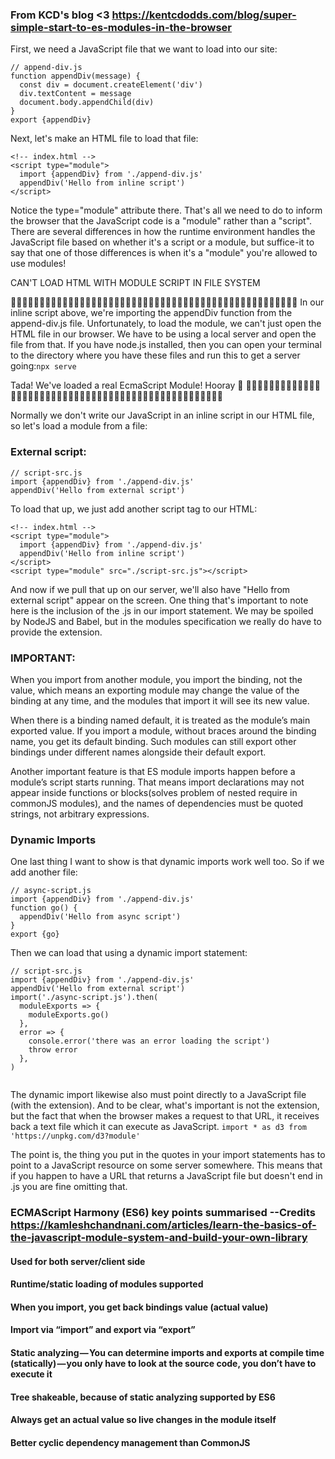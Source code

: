 ### From KCD's blog <3 https://kentcdodds.com/blog/super-simple-start-to-es-modules-in-the-browser


First, we need a JavaScript file that we want to load into our site:

```
// append-div.js
function appendDiv(message) {
  const div = document.createElement('div')
  div.textContent = message
  document.body.appendChild(div)
}
export {appendDiv}

```
Next, let's make an HTML file to load that file:

```
<!-- index.html -->
<script type="module">
  import {appendDiv} from './append-div.js'
  appendDiv('Hello from inline script')
</script>

```

Notice the type="module" attribute there. That's all we need to do to inform the browser that the JavaScript code is a "module" rather than a "script".
There are several differences in how the runtime environment handles the JavaScript file based on whether 
it's a script or a module, but suffice-it to say that one of those differences is when it's a "module" you're allowed to use modules!

CAN'T LOAD HTML WITH MODULE SCRIPT IN FILE SYSTEM

🛑🛑🛑🛑🛑🛑🛑🛑🛑🛑🛑🛑🛑🛑🛑🛑🛑🛑🛑🛑🛑🛑🛑🛑🛑🛑🛑🛑🛑🛑🛑🛑🛑🛑🛑🛑🛑🛑🛑🛑🛑🛑🛑🛑🛑🛑🛑🛑🛑🛑
In our inline script above, we're importing the appendDiv function from the append-div.js file. Unfortunately, to load the module,
we can't just open the HTML file in our browser. We have to be using a local server and open the file from that.
If you have node.js installed, then you can open your terminal to the directory where you have these files and run this to get
a server going:``` npx serve ```

Tada! We've loaded a real EcmaScript Module! Hooray 🎉
🛑🛑🛑🛑🛑🛑🛑🛑🛑🛑🛑🛑🛑🛑🛑🛑🛑🛑🛑🛑🛑🛑🛑🛑🛑🛑🛑🛑🛑🛑🛑🛑🛑🛑🛑🛑🛑🛑🛑🛑🛑🛑🛑🛑🛑🛑🛑🛑🛑🛑

Normally we don't write our JavaScript in an inline script in our HTML file, so let's load a module from a file:
### External script:

```
// script-src.js
import {appendDiv} from './append-div.js'
appendDiv('Hello from external script')

```
To load that up, we just add another script tag to our HTML:

```
<!-- index.html -->
<script type="module">
  import {appendDiv} from './append-div.js'
  appendDiv('Hello from inline script')
</script>
<script type="module" src="./script-src.js"></script>

```
And now if we pull that up on our server, we'll also have "Hello from external script" appear on the screen.
One thing that's important to note here is the inclusion of the .js in our import statement. 
We may be spoiled by NodeJS and Babel, but in the modules specification we really do have to provide the extension.

### IMPORTANT:
When you import from another module, you import the binding, not the value, which means an exporting module
may change the value of the binding at any time, and the modules that import it will see its new value.

When there is a binding named default, it is treated as the module’s main exported value. If you import a module, without braces around the binding name,
you get its default binding. Such modules can still export other bindings under different names alongside their default export.

Another important feature is that ES module imports happen before a module’s script starts running. That means import declarations may not appear inside functions or blocks(solves problem of nested require in commonJS modules), and the names of dependencies must be quoted strings, not arbitrary expressions.

### Dynamic Imports
One last thing I want to show is that dynamic imports work well too. So if we add another file:

```
// async-script.js
import {appendDiv} from './append-div.js'
function go() {
  appendDiv('Hello from async script')
}
export {go}
```
Then we can load that using a dynamic import statement:

```
// script-src.js
import {appendDiv} from './append-div.js'
appendDiv('Hello from external script')
import('./async-script.js').then(
  moduleExports => {
    moduleExports.go()
  },
  error => {
    console.error('there was an error loading the script')
    throw error
  },
)


```
The dynamic import likewise also must point directly to a JavaScript file (with the extension).
And to be clear, what's important is not the extension, but the fact that when the browser makes a request to that URL,
it receives back a text file which it can execute as JavaScript.
```import * as d3 from 'https://unpkg.com/d3?module'```

The point is, the thing you put in the quotes in your import statements has to point to a JavaScript resource on some server somewhere. 
This means that if you happen to have a URL that returns a JavaScript file but doesn't end in .js you are fine omitting that.

 ### ECMAScript Harmony (ES6) key points summarised --Credits https://kamleshchandnani.com/articles/learn-the-basics-of-the-javascript-module-system-and-build-your-own-library
 
#### Used for both server/client side
#### Runtime/static loading of modules supported
#### When you import, you get back bindings value (actual value)
#### Import via “import” and export via “export”
#### Static analyzing — You can determine imports and exports at compile time (statically) — you only have to look at the source code, you don’t have to execute it
#### Tree shakeable, because of static analyzing supported by ES6
#### Always get an actual value so live changes in the module itself
#### Better cyclic dependency management than CommonJS
